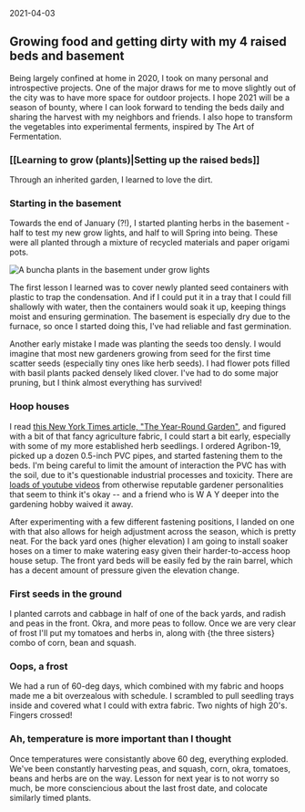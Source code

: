 2021-04-03
## Growing food and getting dirty with my 4 raised beds and basement
Being largely confined at home in 2020, I took on many personal and introspective projects. One of the major draws for me to move slightly out of the city was to have more space for outdoor projects. I hope 2021 will be a season of bounty, where I can look forward to tending the beds daily and sharing the harvest with my neighbors and friends. I also hope to transform the vegetables into experimental ferments, inspired by The Art of Fermentation.

### [[Learning to grow (plants)|Setting up the raised beds]]

Through an inherited garden, I learned to love the dirt.

### Starting in the basement

Towards the end of January (?!), I started planting herbs in the basement - half to test my new grow lights, and half to will Spring into being. These were all planted through a mixture of recycled materials and paper origami pots.

![A buncha plants in the basement under grow lights](img/2021-01-23.jpg)

The first lesson I learned was to cover newly planted seed containers with plastic to trap the condensation. And if I could put it in a tray that I could fill shallowly with water, then the containers would soak it up, keeping things moist and ensuring germination. The basement is especially dry due to the furnace, so once I started doing this, I've had reliable and fast germination.

Another early mistake I made was planting the seeds too densly. I would imagine that most new gardeners growing from seed for the first time scatter seeds (especially tiny ones like herb seeds). I had flower pots filled with basil plants packed densely liked clover. I've had to do some major pruning, but I think almost everything has survived!

### Hoop houses

I read [this New York Times article, "The Year-Round Garden"](https://www.nytimes.com/2021/02/03/realestate/the-year-round-garden.html), and figured with a bit of that fancy agriculture fabric, I could start a bit early, especially with some of my more established herb seedlings. I ordered Agribon-19, picked up a dozen 0.5-inch PVC pipes, and started fastening them to the beds. I'm being careful to limit the amount of interaction the PVC has with the soil, due to it's questionable industrial processes and toxicity. There are [loads of youtube videos](https://youtu.be/pHru4eZI1VA?t=314) from otherwise reputable gardener personalities that seem to think it's okay -- and a friend who is W A Y deeper into the gardening hobby waived it away.

After experimenting with a few different fastening positions, I landed on one with that also allows for heigh adjustment across the season, which is pretty neat. For the back yard ones (higher elevation) I am going to install soaker hoses on a timer to make watering easy given their harder-to-access hoop house setup. The front yard beds will be easily fed by the rain barrel, which has a decent amount of pressure given the elevation change.

### First seeds in the ground

I planted carrots and cabbage in half of one of the back yards, and radish and peas in the front. Okra, and more peas to follow. Once we are very clear of frost I'll put my tomatoes and herbs in, along with {the three sisters} combo of corn, bean and squash.

### Oops, a frost
We had a run of 60-deg days, which combined with my fabric and hoops made me a bit overzealous with schedule. I scrambled to pull seedling trays inside and covered what I could with extra fabric. Two nights of high 20's. Fingers crossed!

### Ah, temperature is more important than I thought

Once temperatures were consistantly above 60 deg, everything exploded. We've been constantly harvesting peas, and squash, corn, okra, tomatoes, beans and herbs are on the way. Lesson for next year is to not worry so much, be more consciencious about the last frost date, and colocate similarly timed plants.

